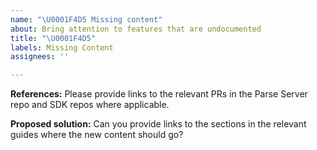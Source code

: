 ```yaml
---
name: "\U0001F4D5 Missing content"
about: Bring attention to features that are undocumented
title: "\U0001F4D5"
labels: Missing Content
assignees: ''

---
```


__References:__
Please provide links to the relevant PRs in the Parse Server repo and SDK repos where applicable.

__Proposed solution:__
Can you provide links to the sections in the relevant guides where the new content should go?
